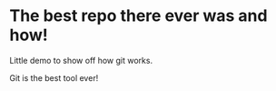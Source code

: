 # The best repo there ever was and how!
Little demo to show off how git works.

Git is the best  tool ever!
